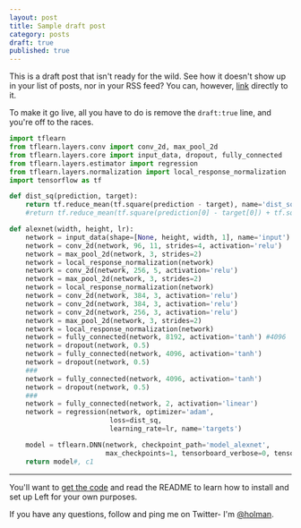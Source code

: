```yaml
---
layout: post
title: Sample draft post
category: posts
draft: true
published: true
---
```


This is a draft post that isn't ready for the wild. See how it doesn't show up in your list of posts, nor in your RSS feed? You can, however, [link](/posts/draft/) directly to it.

To make it go live, all you have to do is remove the `draft:true` line, and you're off to the races.

```python
import tflearn
from tflearn.layers.conv import conv_2d, max_pool_2d
from tflearn.layers.core import input_data, dropout, fully_connected
from tflearn.layers.estimator import regression
from tflearn.layers.normalization import local_response_normalization
import tensorflow as tf

def dist_sq(prediction, target):
    return tf.reduce_mean(tf.square(prediction - target), name='dist_sq')
    #return tf.reduce_mean(tf.square(prediction[0] - target[0]) + tf.square(prediction[1] - target[1]), name='dist_sq')

def alexnet(width, height, lr):
    network = input_data(shape=[None, height, width, 1], name='input')
    network = conv_2d(network, 96, 11, strides=4, activation='relu')
    network = max_pool_2d(network, 3, strides=2)
    network = local_response_normalization(network)
    network = conv_2d(network, 256, 5, activation='relu')
    network = max_pool_2d(network, 3, strides=2)
    network = local_response_normalization(network)
    network = conv_2d(network, 384, 3, activation='relu')
    network = conv_2d(network, 384, 3, activation='relu')
    network = conv_2d(network, 256, 3, activation='relu')
    network = max_pool_2d(network, 3, strides=2)
    network = local_response_normalization(network)
    network = fully_connected(network, 8192, activation='tanh') #4096
    network = dropout(network, 0.5)
    network = fully_connected(network, 4096, activation='tanh')
    network = dropout(network, 0.5)
    ###
    network = fully_connected(network, 4096, activation='tanh')
    network = dropout(network, 0.5)
    ###
    network = fully_connected(network, 2, activation='linear')
    network = regression(network, optimizer='adam',
                         loss=dist_sq,
                         learning_rate=lr, name='targets')

    model = tflearn.DNN(network, checkpoint_path='model_alexnet',
                        max_checkpoints=1, tensorboard_verbose=0, tensorboard_dir='log')
    return model#, c1
```
---

You'll want to [get the code][left] and read the README to learn how to
install and set up Left for your own purposes.

If you have any questions, follow and ping me on Twitter- I'm
[@holman][twitter].

[jekyll]: https://github.com/mojombo/jekyll
[zh]: http://zachholman.com
[left]: https://github.com/holman/left#readme
[twitter]: https://twitter.com/holman
